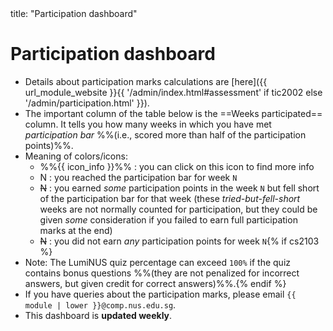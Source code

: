 <frontmatter>
title: "Participation dashboard"
</frontmatter>

<h1 class="display-4">Participation dashboard</h1>

<box>

* Details about participation marks calculations are [here]({{ url_module_website }}{{ '/admin/index.html#assessment' if tic2002 else '/admin/participation.html' }}).
* The important column of the table below is the <span class="text-monospace">==Weeks participated==</span> column. It tells you how many weeks in which you have met _participation bar_ %%(i.e., scored more than half of the participation points)%%.
* Meaning of colors/icons:
  * %%{{ icon_info }}%% : you can click on this icon to find more info
  * <span class="badge bg-success">N</span> : you reached the participation bar for week `N`
  * <span class="badge bg-warning text-dark">~~N~~</span> : you earned _some_ participation points in the week `N` but fell short of the participation bar for that week (these _tried-but-fell-short_ weeks are not normally counted for participation, but they could be given _some_ consideration if you failed to earn full participation marks at the end)
  * <span class="badge bg-danger">~~N~~</span> : you did not earn _any_ participation points for week `N`{% if cs2103 %}
* Note: The LumiNUS quiz percentage can exceed `100%` if the quiz contains bonus questions %%(they are not penalized for incorrect answers, but given credit for correct answers)%%.{% endif %}
* If you have queries about the participation marks, please email `{{ module | lower }}@comp.nus.edu.sg`.
* This dashboard is **updated weekly**.
</box>

<include src="{{ module | lower }}/participation-table-fragment.md" />
